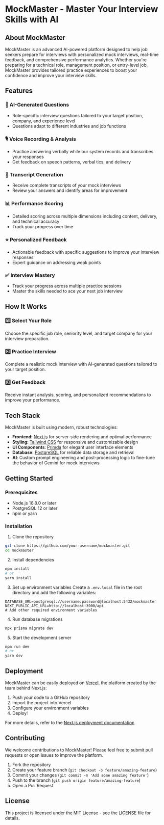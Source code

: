 # MockMaster - Master Your Interview Skills with AI



## About MockMaster

MockMaster is an advanced AI-powered platform designed to help job seekers prepare for interviews with personalized mock interviews, real-time feedback, and comprehensive performance analytics. Whether you're preparing for a technical role, management position, or entry-level job, MockMaster provides tailored practice experiences to boost your confidence and improve your interview skills.

## Features

### 🤖 AI-Generated Questions
- Role-specific interview questions tailored to your target position, company, and experience level
- Questions adapt to different industries and job functions

### 🎙️ Voice Recording & Analysis
- Practice answering verbally while our system records and transcribes your responses
- Get feedback on speech patterns, verbal tics, and delivery

### 📝 Transcript Generation
- Receive complete transcripts of your mock interviews
- Review your answers and identify areas for improvement

### 📊 Performance Scoring
- Detailed scoring across multiple dimensions including content, delivery, and technical accuracy
- Track your progress over time

### ⭐ Personalized Feedback
- Actionable feedback with specific suggestions to improve your interview responses
- Expert guidance on addressing weak points

### ✅ Interview Mastery
- Track your progress across multiple practice sessions
- Master the skills needed to ace your next job interview

## How It Works

### 1️⃣ Select Your Role
Choose the specific job role, seniority level, and target company for your interview preparation.

### 2️⃣ Practice Interview
Complete a realistic mock interview with AI-generated questions tailored to your target position.

### 3️⃣ Get Feedback
Receive instant analysis, scoring, and personalized recommendations to improve your performance.

## Tech Stack

MockMaster is built using modern, robust technologies:

- **Frontend**: [Next.js](https://nextjs.org/) for server-side rendering and optimal performance
- **Styling**: [Tailwind CSS](https://tailwindcss.com/) for responsive and customizable design
- **UI Components**: [Primda](https://primda.io/) for elegant user interface elements
- **Database**: [PostgreSQL](https://www.postgresql.org/) for reliable data storage and retrieval
- **AI**: Custom prompt engineering and post-processing logic to fine-tune the behavior of Gemini for mock interviews

## Getting Started

### Prerequisites

- Node.js 16.8.0 or later
- PostgreSQL 12 or later
- npm or yarn

### Installation

1. Clone the repository
```bash
git clone https://github.com/your-username/mockmaster.git
cd mockmaster
```

2. Install dependencies
```bash
npm install
# or
yarn install
```

3. Set up environment variables
Create a `.env.local` file in the root directory and add the following variables:
```
DATABASE_URL=postgresql://username:password@localhost:5432/mockmaster
NEXT_PUBLIC_API_URL=http://localhost:3000/api
# Add other required environment variables
```

4. Run database migrations
```bash
npx prisma migrate dev
```

5. Start the development server
```bash
npm run dev
# or
yarn dev
```



## Deployment

MockMaster can be easily deployed on [Vercel](https://vercel.com/), the platform created by the team behind Next.js:

1. Push your code to a GitHub repository
2. Import the project into Vercel
3. Configure your environment variables
4. Deploy!

For more details, refer to the [Next.js deployment documentation](https://nextjs.org/docs/app/building-your-application/deploying).

## Contributing

We welcome contributions to MockMaster! Please feel free to submit pull requests or open issues to improve the platform.

1. Fork the repository
2. Create your feature branch (`git checkout -b feature/amazing-feature`)
3. Commit your changes (`git commit -m 'Add some amazing feature'`)
4. Push to the branch (`git push origin feature/amazing-feature`)
5. Open a Pull Request

## License

This project is licensed under the MIT License - see the LICENSE file for details.
